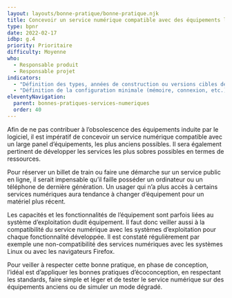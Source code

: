 ```yaml
---
layout: layouts/bonne-pratique/bonne-pratique.njk
title: Concevoir un service numérique compatible avec des équipements les plus anciens possibles
type: bpnr
date: 2022-02-17
idbp: g.4
priority: Prioritaire
difficulty: Moyenne
who:
  - Responsable produit
  - Responsable projet
indicators:
  - "Définition des types, années de construction ou versions cibles des équipements utilisateurs supportés (type de smartphone, taille écran...)"
  - "Définition de la configuration minimale (mémoire, connexion, etc.) des équipements pour supporter les services"
eleventyNavigation:
  parent: bonnes-pratiques-services-numeriques
  order: 40
---
```


Afin de ne pas contribuer à l’obsolescence des équipements induite par le logiciel, il est impératif de concevoir un service numérique compatible avec un large panel d’équipements, les plus anciens possibles. Il sera également pertinent de développer les services les plus sobres possibles en termes de ressources.

Pour réserver un billet de train ou faire une démarche sur un service public en ligne, il serait impensable qu’il faille posséder un ordinateur ou un téléphone de dernière génération. Un usager qui n’a plus accès à certains services numériques aura tendance à changer d’équipement pour un matériel plus récent.

Les capacités et les fonctionnalités de l’équipement sont parfois liées au système d’exploitation dudit équipement. Il faut donc veiller aussi à la compatibilité du service numérique avec les systèmes d’exploitation pour chaque fonctionnalité développée. Il est constaté régulièrement par exemple une non-compatibilité des services numériques avec les systèmes Linux ou avec les navigateurs Firefox.

Pour veiller à respecter cette bonne pratique, en phase de conception, l’idéal est d’appliquer les bonnes pratiques d’écoconception, en respectant les standards, faire simple et léger et de tester le service numérique sur des équipements anciens ou de simuler un mode dégradé.
